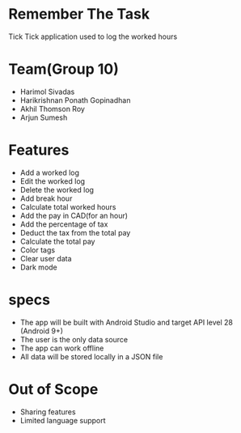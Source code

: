 # Remember The Task
Tick Tick application used to log the worked hours 

# Team(Group 10)
- Harimol Sivadas
- Harikrishnan Ponath Gopinadhan
- Akhil Thomson Roy
- Arjun Sumesh

# Features
- Add a worked log
- Edit the worked log
- Delete the worked log
- Add break hour
- Calculate total worked hours
- Add the pay in CAD(for an hour)
- Add the percentage of tax
- Deduct the tax from the total pay
- Calculate the total pay
- Color tags
- Clear user data
- Dark mode

# specs
- The app will be built with Android Studio and target API level 28 (Android 9+) 
- The user is the only data source
- The app can work offline
- All data will be stored locally in a JSON file

# Out of Scope
- Sharing features
- Limited language support
